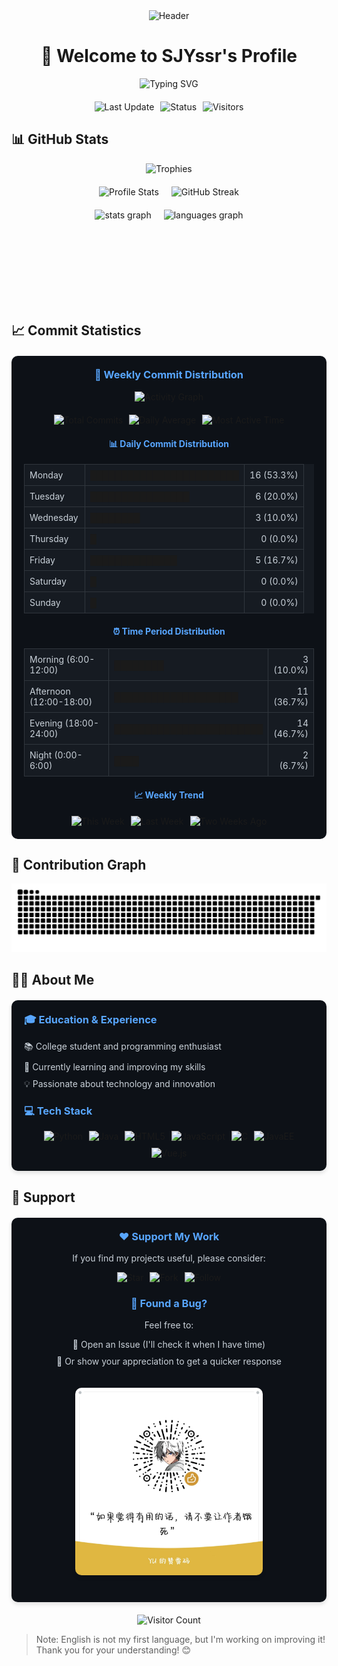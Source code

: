 <div align="center">
  <img src="https://capsule-render.vercel.app/api?type=waving&color=gradient&height=200&section=header&text=SJYssr&fontSize=80&fontAlignY=35&animation=twinkling&desc=Welcome%20to%20my%20profile!&descAlignY=51&descAlign=62" alt="Header" />
  
  <h1>👋 Welcome to SJYssr's Profile</h1>
  
  <img src="https://readme-typing-svg.demolab.com?font=Fira+Code&pause=1000&center=true&vCenter=true&width=435&lines=Welcome+to+SJYssr%F0%9F%98%8A;A+passionate+developer+%F0%9F%92%BB;Always+learning+%F0%9F%93%9A;And+improving+%F0%9F%9A%80" alt="Typing SVG" />
  
  <div style="display: flex; justify-content: center; gap: 10px; margin: 20px 0;">
    <img src="https://img.shields.io/github/last-commit/SJYssr/SJYssr?label=Last%20Update&style=for-the-badge&color=blueviolet" alt="Last Update" />
    <img src="https://img.shields.io/badge/Status-Active-success?style=for-the-badge" alt="Status" />
    <img src="https://img.shields.io/badge/Profile-Visitors-blue?style=for-the-badge" alt="Visitors" />
  </div>
</div>

## 📊 GitHub Stats

<div align="center">
  <img src="https://github-profile-trophy.vercel.app/?username=SJYssr&theme=onedark&row=2&column=4&margin-w=15&margin-h=15" alt="Trophies" />
  
  <br/>
  
  <div style="display: flex; justify-content: center; gap: 20px; margin: 20px 0;">
    <img src="https://github-widgetbox.vercel.app/api/profile?username=SJYssr&data=followers,repositories,stars,commits&theme=dark" alt="Profile Stats" onerror="this.src='https://img.shields.io/badge/Profile-Stats-blue'" />
    <img src="https://github-readme-streak-stats.herokuapp.com?user=SJYssr&theme=dark&hide_border=false&locale=en&short_numbers=false&background=0D1117" alt="GitHub Streak" onerror="this.src='https://img.shields.io/badge/Streak-Stats-green'" />
  </div>
  
  <div style="display: flex; justify-content: center; gap: 20px; margin: 20px 0;">
    <img src="https://github-readme-stats.vercel.app/api?username=SJYssr&hide_title=false&hide_rank=false&show_icons=true&include_all_commits=true&count_private=true&disable_animations=false&theme=dark&locale=en&hide_border=false&bg_color=0D1117" height="150" alt="stats graph" onerror="this.src='https://img.shields.io/badge/Stats-Graph-yellow'" />
    <img src="https://github-readme-stats.vercel.app/api/top-langs?username=SJYssr&locale=en&hide_title=false&layout=compact&card_width=320&langs_count=5&theme=dark&hide_border=false&bg_color=0D1117" height="150" alt="languages graph" onerror="this.src='https://img.shields.io/badge/Languages-Graph-red'" />
  </div>
</div>

## 📈 Commit Statistics

<div align="center" style="background-color: #0D1117; padding: 20px; border-radius: 10px; margin: 20px 0;">
  <h3 style="color: #58A6FF; margin-top: 0;">📅 Weekly Commit Distribution</h3>
  
  <img src="https://github-readme-activity-graph.vercel.app/graph?username=SJYssr&theme=github-compact&bg_color=0D1117&color=58A6FF&line=58A6FF&point=FFFFFF&area=true&hide_border=true" alt="Activity Graph" />
  
  <div style="display: flex; justify-content: center; gap: 10px; margin: 20px 0;">
    <img src="https://img.shields.io/badge/Total%20Commits-30-orange?style=for-the-badge" alt="Total Commits" />
    <img src="https://img.shields.io/badge/Daily%20Average-7.5-blue?style=for-the-badge" alt="Daily Average" />
    <img src="https://img.shields.io/badge/Most%20Active-Evening-green?style=for-the-badge" alt="Most Active Time" />
  </div>
  
  <h4 style="color: #58A6FF;">📊 Daily Commit Distribution</h4>
  <table style="border-collapse: collapse; width: 100%; max-width: 600px; margin: 0 auto; background-color: #161B22;">
    <tr>
      <td style="width: 80px; padding: 8px; border: 1px solid #30363d; color: #C9D1D9;">Monday</td>
      <td style="width: 200px; padding: 8px; border: 1px solid #30363d;">████████████████████████</td>
      <td style="text-align: right; padding: 8px; border: 1px solid #30363d; color: #C9D1D9;">16 (53.3%)</td>
    </tr>
    <tr>
      <td style="padding: 8px; border: 1px solid #30363d; color: #C9D1D9;">Tuesday</td>
      <td style="padding: 8px; border: 1px solid #30363d;">████████████████</td>
      <td style="text-align: right; padding: 8px; border: 1px solid #30363d; color: #C9D1D9;">6 (20.0%)</td>
    </tr>
    <tr>
      <td style="padding: 8px; border: 1px solid #30363d; color: #C9D1D9;">Wednesday</td>
      <td style="padding: 8px; border: 1px solid #30363d;">████████</td>
      <td style="text-align: right; padding: 8px; border: 1px solid #30363d; color: #C9D1D9;">3 (10.0%)</td>
    </tr>
    <tr>
      <td style="padding: 8px; border: 1px solid #30363d; color: #C9D1D9;">Thursday</td>
      <td style="padding: 8px; border: 1px solid #30363d;">█</td>
      <td style="text-align: right; padding: 8px; border: 1px solid #30363d; color: #C9D1D9;">0 (0.0%)</td>
    </tr>
    <tr>
      <td style="padding: 8px; border: 1px solid #30363d; color: #C9D1D9;">Friday</td>
      <td style="padding: 8px; border: 1px solid #30363d;">██████████████</td>
      <td style="text-align: right; padding: 8px; border: 1px solid #30363d; color: #C9D1D9;">5 (16.7%)</td>
    </tr>
    <tr>
      <td style="padding: 8px; border: 1px solid #30363d; color: #C9D1D9;">Saturday</td>
      <td style="padding: 8px; border: 1px solid #30363d;">█</td>
      <td style="text-align: right; padding: 8px; border: 1px solid #30363d; color: #C9D1D9;">0 (0.0%)</td>
    </tr>
    <tr>
      <td style="padding: 8px; border: 1px solid #30363d; color: #C9D1D9;">Sunday</td>
      <td style="padding: 8px; border: 1px solid #30363d;">█</td>
      <td style="text-align: right; padding: 8px; border: 1px solid #30363d; color: #C9D1D9;">0 (0.0%)</td>
    </tr>
  </table>
  
  <h4 style="color: #58A6FF;">⏰ Time Period Distribution</h4>
  <table style="border-collapse: collapse; width: 100%; max-width: 600px; margin: 0 auto; background-color: #161B22;">
    <tr>
      <td style="width: 120px; padding: 8px; border: 1px solid #30363d; color: #C9D1D9;">Morning (6:00-12:00)</td>
      <td style="width: 200px; padding: 8px; border: 1px solid #30363d;">████████</td>
      <td style="text-align: right; padding: 8px; border: 1px solid #30363d; color: #C9D1D9;">3 (10.0%)</td>
    </tr>
    <tr>
      <td style="padding: 8px; border: 1px solid #30363d; color: #C9D1D9;">Afternoon (12:00-18:00)</td>
      <td style="padding: 8px; border: 1px solid #30363d;">████████████████████</td>
      <td style="text-align: right; padding: 8px; border: 1px solid #30363d; color: #C9D1D9;">11 (36.7%)</td>
    </tr>
    <tr>
      <td style="padding: 8px; border: 1px solid #30363d; color: #C9D1D9;">Evening (18:00-24:00)</td>
      <td style="padding: 8px; border: 1px solid #30363d;">████████████████████████</td>
      <td style="text-align: right; padding: 8px; border: 1px solid #30363d; color: #C9D1D9;">14 (46.7%)</td>
    </tr>
    <tr>
      <td style="padding: 8px; border: 1px solid #30363d; color: #C9D1D9;">Night (0:00-6:00)</td>
      <td style="padding: 8px; border: 1px solid #30363d;">████</td>
      <td style="text-align: right; padding: 8px; border: 1px solid #30363d; color: #C9D1D9;">2 (6.7%)</td>
    </tr>
  </table>
  
  <h4 style="color: #58A6FF;">📈 Weekly Trend</h4>
  <div style="display: flex; justify-content: center; flex-wrap: wrap; gap: 10px;">
    <img src="https://img.shields.io/badge/This%20Week-16%20commits-blue?style=for-the-badge" alt="This Week" />
    <img src="https://img.shields.io/badge/Last%20Week-14%20commits-green?style=for-the-badge" alt="Last Week" />
    <img src="https://img.shields.io/badge/Two%20Weeks%20Ago-0%20commits-yellow?style=for-the-badge" alt="Two Weeks Ago" />
  </div>
</div>

## 🐍 Contribution Graph

<div align="center">
  <img src="https://raw.githubusercontent.com/SJYssr/SJYssr/output/github-contribution-grid-snake.svg" alt="Snake animation" />
</div>

## 👨‍💻 About Me

<div style="background-color: #0D1117; padding: 20px; border-radius: 10px; margin: 20px 0; box-shadow: 0 4px 6px rgba(0, 0, 0, 0.1);">
  <h3 style="color: #58A6FF; margin-top: 0;">🎓 Education & Experience</h3>
  <ul style="list-style-type: none; padding-left: 0;">
    <li style="margin: 10px 0; color: #C9D1D9;">📚 College student and programming enthusiast</li>
    <li style="margin: 10px 0; color: #C9D1D9;">🌱 Currently learning and improving my skills</li>
    <li style="margin: 10px 0; color: #C9D1D9;">💡 Passionate about technology and innovation</li>
  </ul>

  <h3 style="color: #58A6FF;">💻 Tech Stack</h3>
  <div style="display: flex; flex-wrap: wrap; gap: 10px; justify-content: center;">
    <img src="https://img.shields.io/badge/Python-3776AB?style=for-the-badge&logo=python&logoColor=white" alt="Python" />
    <img src="https://img.shields.io/badge/Java-ED8B00?style=for-the-badge&logo=java&logoColor=white" alt="Java" />
    <img src="https://img.shields.io/badge/HTML5-E34F26?style=for-the-badge&logo=html5&logoColor=white" alt="HTML5" />
    <img src="https://img.shields.io/badge/JavaScript-F7DF1E?style=for-the-badge&logo=javascript&logoColor=black" alt="JavaScript" />
    <img src="https://img.shields.io/badge/C-00599C?style=for-the-badge&logo=c&logoColor=white" alt="C" />
    <img src="https://img.shields.io/badge/JavaEE-007396?style=for-the-badge&logo=java&logoColor=white" alt="JavaEE" />
    <img src="https://img.shields.io/badge/Vue.js-4FC08D?style=for-the-badge&logo=vue.js&logoColor=white" alt="Vue.js" />
  </div>
</div>

## 🌟 Support

<div align="center" style="background-color: #0D1117; padding: 20px; border-radius: 10px; margin: 20px 0; box-shadow: 0 4px 6px rgba(0, 0, 0, 0.1);">
  <h3 style="color: #58A6FF; margin-top: 0;">❤️ Support My Work</h3>
  <p style="color: #C9D1D9;">If you find my projects useful, please consider:</p>
  <div style="display: flex; justify-content: center; gap: 10px; margin: 10px 0;">
    <img src="https://img.shields.io/badge/Star-Follow-blue?style=for-the-badge" alt="Star" />
    <img src="https://img.shields.io/badge/Fork-Contribute-green?style=for-the-badge" alt="Fork" />
    <img src="https://img.shields.io/badge/Follow-Updates-yellow?style=for-the-badge" alt="Follow" />
  </div>
  
  <h3 style="color: #58A6FF;">🐛 Found a Bug?</h3>
  <p style="color: #C9D1D9;">Feel free to:</p>
  <ul style="list-style-type: none; padding-left: 0;">
    <li style="margin: 10px 0; color: #C9D1D9;">📝 Open an Issue (I'll check it when I have time)</li>
    <li style="margin: 10px 0; color: #C9D1D9;">💝 Or show your appreciation to get a quicker response</li>
  </ul>
  
  <img src="https://github.com/SJYssr/img/raw/main/1/zanshang.jpg" alt="Appreciation" width="300" style="border-radius: 10px; margin: 20px 0; box-shadow: 0 4px 6px rgba(0, 0, 0, 0.1);" />
</div>

<div align="center">
  <img src="https://profile-counter.glitch.me/SJYssr/count.svg" alt="Visitor Count" />
</div>

> Note: English is not my first language, but I'm working on improving it! Thank you for your understanding! 😊

